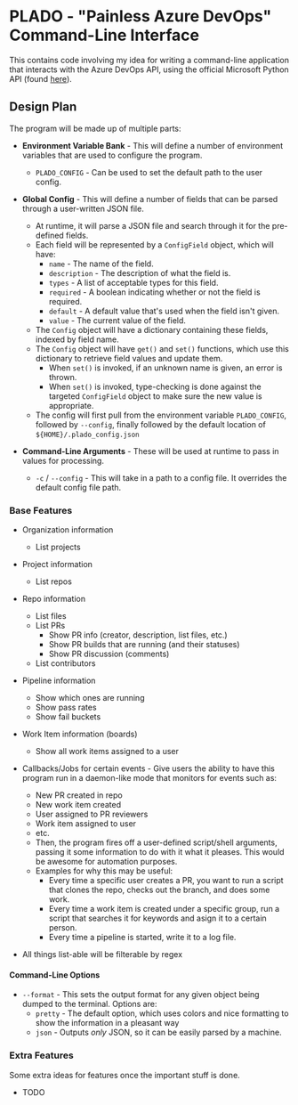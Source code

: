 # PLADO - "Painless Azure DevOps" Command-Line Interface

This contains code involving my idea for writing a command-line application that
interacts with the Azure DevOps API, using the official Microsoft Python API
(found [here](https://github.com/microsoft/azure-devops-python-api)).

## Design Plan

The program will be made up of multiple parts:

* **Environment Variable Bank** - This will define a number of environment
  variables that are used to configure the program.
    * `PLADO_CONFIG` - Can be used to set the default path to the user config.

* **Global Config** - This will define a number of fields that can be parsed
  through a user-written JSON file.
    * At runtime, it will parse a JSON file and search through it for the
      pre-defined fields.
    * Each field will be represented by a `ConfigField` object, which will have:
        * `name` - The name of the field.
        * `description` - The description of what the field is.
        * `types` - A list of acceptable types for this field.
        * `required` - A boolean indicating whether or not the field is required.
        * `default` - A default value that's used when the field isn't given.
        * `value` - The current value of the field.
    * The `Config` object will have a dictionary containing these fields,
      indexed by field name.
    * The `Config` object will have `get()` and `set()` functions, which use
      this dictionary to retrieve field values and update them.
        * When `set()` is invoked, if an unknown name is given, an error is
          thrown.
        * When `set()` is invoked, type-checking is done against the targeted
          `ConfigField` object to make sure the new value is appropriate.
    * The config will first pull from the environment variable `PLADO_CONFIG`,
      followed by `--config`, finally followed by the default location of
      `${HOME}/.plado_config.json`

* **Command-Line Arguments** - These will be used at runtime to pass in values
  for processing.
    * `-c` / `--config` - This will take in a path to a config file. It
      overrides the default config file path.

### Base Features

* Organization information
    * List projects
* Project information
    * List repos
* Repo information
    * List files
    * List PRs
        * Show PR info (creator, description, list files, etc.)
        * Show PR builds that are running (and their statuses)
        * Show PR discussion (comments)
    * List contributors
* Pipeline information
    * Show which ones are running
    * Show pass rates
    * Show fail buckets
* Work Item information (boards)
    * Show all work items assigned to a user

* Callbacks/Jobs for certain events - Give users the ability to have this
  program run in a daemon-like mode that monitors for events such as:
    * New PR created in repo
    * New work item created
    * User assigned to PR reviewers
    * Work item assigned to user
    * etc.
    * Then, the program fires off a user-defined script/shell arguments,
      passing it some information to do with it what it pleases. This would
      be awesome for automation purposes.
    * Examples for why this may be useful:
        * Every time a specific user creates a PR, you want to run a script that
          clones the repo, checks out the branch, and does some work.
        * Every time a work item is created under a specific group, run a script
          that searches it for keywords and asign it to a certain person.
        * Every time a pipeline is started, write it to a log file.

* All things list-able will be filterable by regex

#### Command-Line Options

* `--format` - This sets the output format for any given object being dumped
  to the terminal. Options are:
    * `pretty` - The default option, which uses colors and nice formatting to
      show the information in a pleasant way
    * `json` - Outputs *only* JSON, so it can be easily parsed by a machine.

### Extra Features

Some extra ideas for features once the important stuff is done.

* TODO

